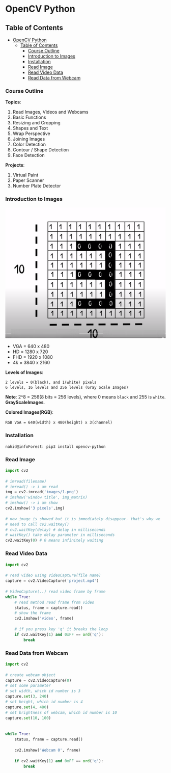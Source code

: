 # OpenCV Python

## Table of Contents

- [OpenCV Python](#opencv-python)
  - [Table of Contents](#table-of-contents)
    - [Course Outline](#course-outline)
    - [Introduction to Images](#introduction-to-images)
    - [Installation](#installation)
    - [Read Image](#read-image)
    - [Read Video Data](#read-video-data)
    - [Read Data from Webcam](#read-data-from-webcam)

### Course Outline

**Topics**:

1. Read Images, Videos and Webcams
2. Basic Functions
3. Resizing and Cropping
4. Shapes and Text
5. Wrap Perspective
6. Joining Images
7. Color Detection
8. Contour / Shape Detection
9. Face Detection

**Projects**:

1. Virtual Paint
2. Paper Scanner
3. Number Plate Detector

### Introduction to Images

![images](images/1.png)

- VGA = 640 x 480
- HD = 1280 x 720
- FHD = 1920 x 1080
- 4k = 3840 x 2160

**Levels of Images**:

```text
2 levels = 0(black), and 1(white) pixels
6 levels, 16 levels and 256 levels (Gray Scale Images)
```

**Note**: 2^8 = 256(8 bits = 256 levels), where 0 means `black` and 255 is `white`. **GrayScaleImages**.

**Colored Images(RGB)**:

`RGB VGA = 640(width) x 480(height) x 3(channel)`

### Installation

```console
nahid@infoForest: pip3 install opencv-python
```

### Read Image

```py
import cv2

# imread(filename)
# imread() -> i am read
img = cv2.imread('images/1.png')
# imshow('window title', img_matrix)
# imshow() -> i am show
cv2.imshow('3 pixels',img)

# now image is showed but it is immediately disappear. that's why we
# need to call cv2.waitKey()
# cv2.waitKey(delay) # delay in milliseconds
# waitKey() take delay parameter in milliseconds
cv2.waitKey(0) # 0 means infinitely waiting
```

### Read Video Data

```python
import cv2

# read video using VideoCapture(file name)
capture = cv2.VideoCapture('project.mp4')

# VideoCapture(..) read video frame by frame
while True:
    # read method read frame from video
    status, frame = capture.read()
    # show the frame
    cv2.imshow('video', frame)

    # if you press key 'q' it breaks the loop
    if cv2.waitKey(1) and 0xFF == ord('q'):
        break
```

### Read Data from Webcam

```py
import cv2

# create webcam object
capture = cv2.VideoCapture(0)
# set some parameter
# set width, which id number is 3
capture.set(3, 240)
# set height, which id number is 4
capture.set(4, 480)
# set brightness of webcam, which id number is 10
capture.set(10, 100)


while True:
    status, frame = capture.read()

    cv2.imshow('Webcam 0', frame)

    if cv2.waitKey(1) and 0xFF == ord('q'):
        break
```